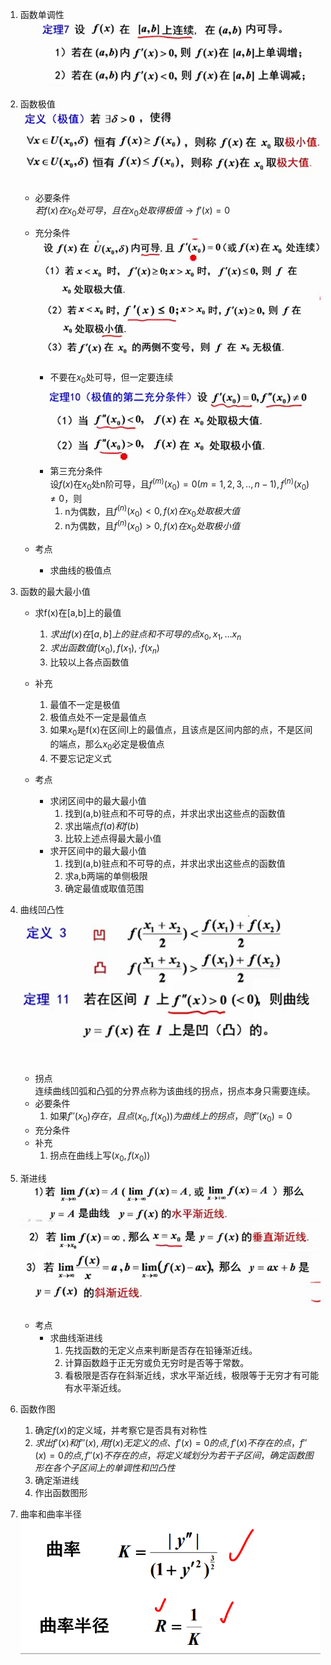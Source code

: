 1. 函数单调性 
![](../..//picture/函数单调性.png)

7. 函数极值
![](../..//picture/函数极值.png)
    - 必要条件  
    $若f(x)在x_0处可导，且在x_0处取得极值 \rightarrow f'(x) = 0$
    - 充分条件
    ![](../..//picture/极值充分条件1.png)
      - 不要在$x_0$处可导，但一定要连续 
    ![](../..//picture/极值充分条件2.png)
      - 第三充分条件         
        设$f(x)$在$x_0$处n阶可导，且$f^{(m)}(x_0) = 0(m = 1,2,3,..,n-1),f^{(n)}(x_0)\ne 0$，则  
        1. n为偶数，且$f^{(n)}(x_0)<0,f(x)在x_0处取极大值$
        2. n为偶数，且$f^{(n)}(x_0)>0,f(x)在x_0处取极小值$  

    - 考点  
        - 求曲线的极值点
1. 函数的最大最小值
   - 求f(x)在[a,b]上的最值
        1. $求出f(x)在[a,b]上的驻点和不可导的点 x_0,x_1,\dots x_n$
        2. $求出函数值f(x_0),f(x_1),\cdot f(x_n)$
        3. 比较以上各点函数值 
    - 补充  
        1. 最值不一定是极值
        2. 极值点处不一定是最值点   
        3. 如果$x_0$是f(x)在区间I上的最值点，且该点是区间内部的点，不是区间的端点，那么$x_0$必定是极值点
        4. 不要忘记定义式   

    - 考点 
        - 求闭区间中的最大最小值  
            1. 找到(a,b)驻点和不可导的点，并求出求出这些点的函数值
            2. 求出端点$f(a)和f(b)$
            3. 比较上述点得最大最小值
        - 求开区间中的最大最小值  
            1. 找到(a,b)驻点和不可导的点，并求出求出这些点的函数值
            2. 求a,b两端的单侧极限
            3. 确定最值或取值范围
2.  曲线凹凸性
    ![](../..//picture/曲线凹凸性.png)
    - 拐点  
    连续曲线凹弧和凸弧的分界点称为该曲线的拐点，拐点本身只需要连续。
    - 必要条件  
        1. 如果$f''(x_0)存在，且点(x_0,f(x_0))为曲线上的拐点，则f''(x_0) = 0$
    - 充分条件
    - 补充
        1. 拐点在曲线上写$(x_0,f(x_0))$ 

3.  渐进线
    ![](../..//picture/渐近线.png)  
    ![](../..//picture/垂直渐近线.png)
    ![](../..//picture/斜渐近线.png)
    - 考点  
        - 求曲线渐进线  
            1. 先找函数的无定义点来判断是否存在铅锤渐近线。
            2. 计算函数趋于正无穷或负无穷时是否等于常数。
            3. 看极限是否存在斜渐近线，求水平渐近线，极限等于无穷才有可能有水平渐近线。  

5. 函数作图  
    1. 确定$f(x)$的定义域，并考察它是否具有对称性
    2. $求出f'(x)和f''(x),用f(x)无定义的点、f'(x)=0的点,f'(x)不存在的点，f''(x) =0的点,f''(x)不存在的点，将定义域划分为若干子区间，确定函数图形在各个子区间上的单调性和凹凸性$
    3. 确定渐进线
    4. 作出函数图形 
6.  曲率和曲率半径  
![](../../picture/曲率和曲面半径.png)